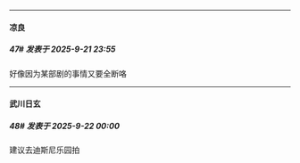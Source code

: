 ﻿
*****

####  凉良  
##### 47#       发表于 2025-9-21 23:55

好像因为某部剧的事情又要全断咯


*****

####  武川日玄  
##### 48#       发表于 2025-9-22 00:00

建议去迪斯尼乐园拍

